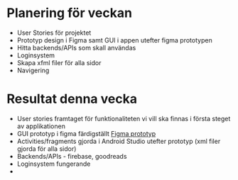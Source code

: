 # Planering för veckan  
* User Stories för projektet  
* Prototyp design i Figma samt GUI i appen utefter figma prototypen  
* Hitta backends/APIs som skall användas
* Loginsystem
* Skapa xfml filer för alla sidor
* Navigering

# Resultat denna vecka  
* User stories framtaget för funktionaliteten vi vill ska finnas i första steget av applikationen
* GUI prototyp i figma färdigställt [Figma prototyp](https://www.figma.com/file/ub4p7VO2umH5vCFawmdA98/Epic-project-1337?node-id=0%3A1)
* Activities/fragments gjorda i Android Studio utefter prototyp (xml filer gjorda för alla sidor)
* Backends/APIs - firebase, goodreads
* Loginsystem fungerande
* 